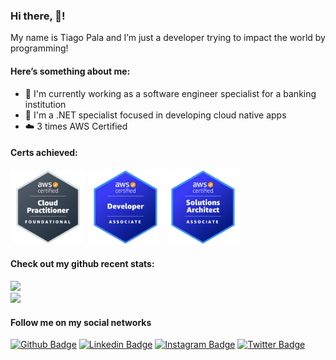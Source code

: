 ### Hi there, 👋!

My name is Tiago Pala and I’m just a developer trying to impact the world by programming!

#### Here’s something about me:

- :bank: I'm currently working as a software engineer specialist for a banking institution
- :blue_book: I'm a .NET specialist focused in developing cloud native apps
- :cloud: 3 times AWS Certified

#### Certs achieved:

<div>
    <img width="120px" alt="aws-certified-cloud-practitioner" src="./images/aws-certified-cloud-practitioner.png" />
    <img width="120px" alt="aws-certified-developer-associate" src="./images/aws-certified-developer-associate.png" />
    <img width="120px" alt="aws-certified-solutions-architect-associate" src="./images/aws-certified-solutions-architect-associate.png" />
</div>

#### Check out my github recent stats:

<div>
    <a href="https://github.com/tiagopala">
        <img width="350px" src="https://github-readme-stats.vercel.app/api?username=tiagopala&show_icons=true&theme=tokyonight&include_all_commits=true&count_private=true"/>
    </a>
</div>

<div>
    <a href="https://github.com/tiagopala">
        <img width="350px" src="https://github-readme-stats.vercel.app/api/top-langs/?username=tiagopala&layout=compact&langs_count=6&theme=tokyonight"/>
    </a>
</div>

#### Follow me on my social networks

[![Github Badge](https://img.shields.io/badge/-Github-000?style=flat-square&logo=Github&logoColor=white&link=https://github.com/tiagopala)](https://github.com/tiagopala)
[![Linkedin Badge](https://img.shields.io/badge/-LinkedIn-blue?style=flat-square&logo=Linkedin&logoColor=white&link=https://www.linkedin.com/in/tiago-pala/)](https://www.linkedin.com/in/tiago-pala/)
[![Instagram Badge](https://img.shields.io/badge/-Instagram-C13584?style=flat-square&labelColor=C13584&logo=instagram&logoColor=white&link=https://https://www.instagram.com/tiagopala/)](https://www.instagram.com/tiagopala/)
[![Twitter Badge](https://img.shields.io/badge/-Twitter-blue?style=flat-square&labelColor=blue&logo=twitter&logoColor=white&link=https://twitter.com/tiagopala98)](https://twitter.com/tiagopala98)

